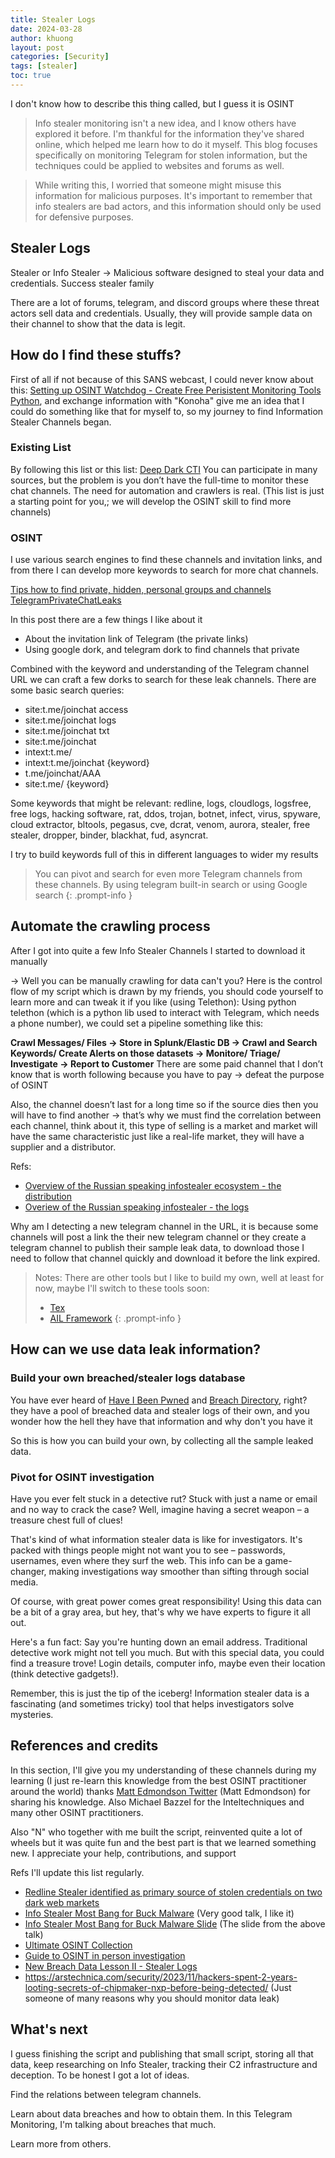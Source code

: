 ```yaml
---
title: Stealer Logs
date: 2024-03-28
author: khuong
layout: post
categories: [Security]
tags: [stealer]   
toc: true
---
```


I don't know how to describe this thing called, but I guess it is OSINT

> Info stealer monitoring isn't a new idea, and I know others have explored it before. I'm thankful for the information they've shared online, which helped me learn how to do it myself. This blog focuses specifically on monitoring Telegram for stolen information, but the techniques could be applied to websites and forums as well.

> While writing this, I worried that someone might misuse this information for malicious purposes. It's important to remember that info stealers are bad actors, and this information should only be used for defensive purposes.

## Stealer Logs

Stealer or Info Stealer -> Malicious software designed to steal your data and credentials. Success stealer family

There are a lot of forums, telegram, and discord groups where these threat actors sell data and credentials. Usually, they will provide sample data on their channel to show that the data is legit.

## How do I find these stuffs?

First of all if not because of this SANS webcast, I could never know about this: [Setting up OSINT Watchdog - Create Free Perisistent Monitoring Tools Python](https://www.sans.org/webcasts/setting-up-osint-watchdogs-create-free-persistent-monitoring-tools-python/), and exchange information with "Konoha" give me an idea that I could do something like that for myself to, so my journey to find Information Stealer Channels began.


### Existing List

By following this list or this list: [Deep Dark CTI](https://github.com/fastfire/deepdarkCTI/blob/main/telegram.md) You can participate in many sources, but the problem is you don’t have the full-time to monitor these chat channels. The need for automation and crawlers is real. (This list is just a starting point for you,; we will develop the OSINT skill to find more channels)

### OSINT

I use various search engines to find these channels and invitation links, and from there I can develop more keywords to search for more chat channels.

[Tips how to find private, hidden, personal groups and channels TelegramPrivateChatLeaks](https://telegra.ph/Tips-how-to-find-private-hidden-personal-groups-and-channels---TelegramPrivateChatLeaks-08-10)

In this post there are a few things I like about it
- About the invitation link of Telegram (the private links) 
- Using google dork, and telegram dork to find channels that private

Combined with the keyword and understanding of the Telegram channel URL we can craft a few dorks to search for these leak channels. There are some basic search queries:

- site:t.me/joinchat access
- site:t.me/joinchat logs
- site:t.me/joinchat txt
- site:t.me/joinchat
- intext:t.me/
- intext:t.me/joinchat {keyword}
- t.me/joinchat/AAA
- site:t.me/ {keyword}

Some keywords that might be relevant: redline, logs, cloudlogs, logsfree, free logs, hacking software, rat, ddos, trojan, botnet, infect, virus, spyware, cloud extractor, bltools, pegasus, cve, dcrat, venom, aurora, stealer, free stealer, dropper, binder, blackhat, fud, asyncrat.

I try to build keywords full of this in different languages to wider my results

> You can pivot and search for even more Telegram channels from these channels. By using telegram built-in search or using Google search
{: .prompt-info }

## Automate the crawling process

After I got into quite a few Info Stealer Channels I started to download it manually

-> Well you can be manually crawling for data can't you? Here is the control flow of my script which is drawn by my friends, you should code yourself to learn more and can tweak it if you like (using Telethon):
Using python telethon (which is a python lib used to interact with Telegram, which needs a phone number), we could set a pipeline something like this:

**Crawl Messages/ Files → Store in Splunk/Elastic DB → Crawl and Search Keywords/ Create Alerts on those datasets → Monitore/ Triage/ Investigate → Report to Customer**
There are some paid channel that I don’t know that is worth following because you have to pay → defeat the purpose of OSINT

Also, the channel doesn’t last for a long time so if the source dies then you will have to find another → that’s why we must find the correlation between each channel, think about it, this type of selling is a market and market will have the same characteristic just like a real-life market, they will have a supplier and a distributor.

Refs:
- [Overview of the Russian speaking infostealer ecosystem - the distribution](https://blog.sekoia.io/overview-of-the-russian-speaking-infostealer-ecosystem-the-distribution/)
- [Overiew of the Russian speaking infostealer - the logs](https://blog.sekoia.io/overview-of-the-russian-speaking-infostealer-ecosystem-the-logs/)


Why am I detecting a new telegram channel in the URL, it is because some channels will post a link the their new telegram channel or they create a telegram channel to publish their sample leak data, to download those I need to follow that channel quickly and download it before the link expired.

> Notes: There are other tools but I like to build my own, well at least for now, maybe I'll switch to these tools soon:
> - [Tex](https://github.com/guibacellar/TEx)
> - [AIL Framework](https://github.com/CIRCL/AIL-framework)
{: .prompt-info }

## How can we use data leak information?

### Build your own breached/stealer logs database

You have ever heard of [Have I Been Pwned](https://haveibeenpwned.com/) and [Breach Directory](https://breachdirectory.org/), right? they have a pool of breached data and stealer logs of their own, and you wonder how the hell they have that information and why don't you have it

So this is how you can build your own, by collecting all the sample leaked data. 


### Pivot for OSINT investigation

Have you ever felt stuck in a detective rut? Stuck with just a name or email and no way to crack the case? Well, imagine having a secret weapon – a treasure chest full of clues!

That's kind of what information stealer data is like for investigators. It's packed with things people might not want you to see – passwords, usernames, even where they surf the web. This info can be a game-changer, making investigations way smoother than sifting through social media.

Of course, with great power comes great responsibility! Using this data can be a bit of a gray area, but hey, that's why we have experts to figure it all out.

Here's a fun fact: Say you're hunting down an email address. Traditional detective work might not tell you much. But with this special data, you could find a treasure trove! Login details, computer info, maybe even their location (think detective gadgets!).

Remember, this is just the tip of the iceberg! Information stealer data is a fascinating (and sometimes tricky) tool that helps investigators solve mysteries.

## References and credits

In this section, I'll give you my understanding of these channels during my learning (I just re-learn this knowledge from the best OSINT practitioner around the world) thanks [Matt Edmondson Twitter](https://twitter.com/matt0177) (Matt Edmondson) for sharing his knowledge. Also Michael Bazzel for the Inteltechniques and many other OSINT practitioners.

Also "N" who together with me built the script, reinvented quite a lot of wheels but it was quite fun and the best part is that we learned something new. I appreciate your help, contributions, and support

Refs I'll update this list regularly.
- [Redline Stealer identified as primary source of stolen credentials on two dark web markets](https://therecord.media/redline-stealer-identified-as-primary-source-of-stolen-credentials-on-two-dark-web-markets)
- [Info Stealer Most Bang for Buck Malware](https://www.youtube.com/watch?v=gFp1XOmssAg&ab_channel=FIRST) (Very good talk, I like it)
- [Info Stealer Most Bang for Buck Malware Slide](https://www.first.org/resources/papers/conf2023/FIRSTCON23-TLPCLEAR-Kim-Info-Stealer-Most-Bang-for-the-Buck-Malware.pdf) (The slide from the above talk)
- [Ultimate OSINT Collection](https://start.me/p/DPYPMz/the-ultimate-osint-collection)
- [Guide to OSINT in person investigation](https://medium.com/@nijithneo/guide-to-osint-in-person-investigation-bd2a38cd3616)
- [New Breach Data Lesson II - Stealer Logs](https://inteltechniques.com/blog/2022/07/06/new-breach-data-lesson-ii-stealer-logs/)
- https://arstechnica.com/security/2023/11/hackers-spent-2-years-looting-secrets-of-chipmaker-nxp-before-being-detected/ (Just someone of many reasons why you should monitor data leak)

## What's next
I guess finishing the script and publishing that small script, storing all that data, keep researching on Info Stealer, tracking their C2 infrastructure and deception. To be honest I got a lot of ideas. 

Find the relations between telegram channels.

Learn about data breaches and how to obtain them. In this Telegram Monitoring, I'm talking about breaches that much.

Learn more from others. 



